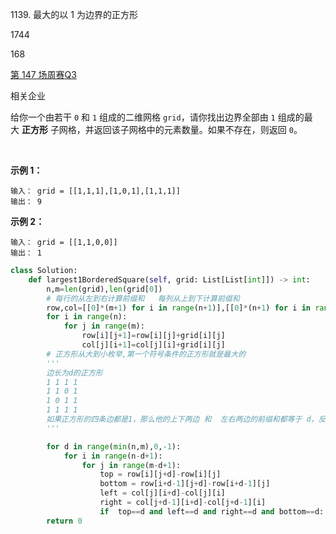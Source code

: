 1139. 最大的以 1 为边界的正方形

1744

168

[第 147 场周赛](https://leetcode.cn/contest/weekly-contest-147)[Q3](https://leetcode.cn/contest/weekly-contest-147/problems/largest-1-bordered-square)

相关企业

给你一个由若干 `0` 和 `1` 组成的二维网格 `grid`，请你找出边界全部由 `1` 组成的最大 **正方形** 子网格，并返回该子网格中的元素数量。如果不存在，则返回 `0`。

 

**示例 1：**

```
输入： grid = [[1,1,1],[1,0,1],[1,1,1]]
输出： 9
```

**示例 2：**

```
输入： grid = [[1,1,0,0]]
输出： 1
```

```py
class Solution:
    def largest1BorderedSquare(self, grid: List[List[int]]) -> int:
        n,m=len(grid),len(grid[0])
        # 每行的从左到右计算前缀和   每列从上到下计算前缀和
        row,col=[[0]*(m+1) for i in range(n+1)],[[0]*(n+1) for i in range(m+1)]
        for i in range(n):
            for j in range(m):
                row[i][j+1]=row[i][j]+grid[i][j]
                col[j][i+1]=col[j][i]+grid[i][j]
        # 正方形从大到小枚举,第一个符号条件的正方形就是最大的
        '''
        边长为d的正方形
        1 1 1 1    
        1 1 0 1
        1 0 1 1
        1 1 1 1
        如果正方形的四条边都是1，那么他的上下两边 和  左右两边的前缀和都等于 d，反之也成立
        '''

        for d in range(min(n,m),0,-1):
            for i in range(n-d+1):
                for j in range(m-d+1):
                    top = row[i][j+d]-row[i][j]
                    bottom = row[i+d-1][j+d]-row[i+d-1][j]
                    left = col[j][i+d]-col[j][i]
                    right = col[j+d-1][i+d]-col[j+d-1][i]
                    if  top==d and left==d and right==d and bottom==d: return d*d
        return 0
